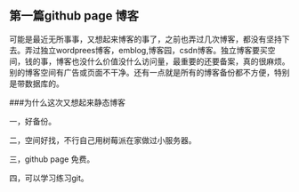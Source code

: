 ## 第一篇github page 博客

可能是最近无所事事，又想起来博客的事了，之前也弄过几次博客，都没有坚持下去。弄过独立wordprees博客，emblog,博客园，csdn博客。独立博客要买空间，钱的事，博客也没什么价值没什么访问量，最重要的还要备案，真的很麻烦。别的博客空间有广告或页面不干净。还有一点就是所有的博客备份都不方便，特别是带数据库的。

###为什么这次又想起来静态博客

一，好备份。

二，空间好找，不行自己用树莓派在家做过小服务器。

三，github page 免费。

四，可以学习练习git。


